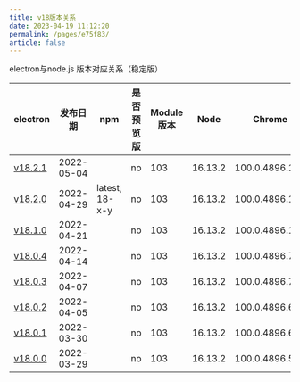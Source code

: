 ```yaml
---
title: v18版本关系
date: 2023-04-19 11:12:20
permalink: /pages/e75f83/
article: false
---
```


electron与node.js 版本对应关系（稳定版）

| **electron** | **发布日期** | **npm** | **是否预览版** | **Module 版本** | **Node** | **Chrome** | **下载量** |
| --- | --- | --- | --- | --- | --- | --- | --- |
| [v18.2.1](https://github.com/electron/electron/releases/tag/v18.2.1) | 2022-05-04 |  | no | 103 | 16.13.2 | 100.0.4896.143 | 1807 |
| [v18.2.0](https://github.com/electron/electron/releases/tag/v18.2.0) | 2022-04-29 | latest, 18-x-y | no | 103 | 16.13.2 | 100.0.4896.143 | 39842 |
| [v18.1.0](https://github.com/electron/electron/releases/tag/v18.1.0) | 2022-04-21 |  | no | 103 | 16.13.2 | 100.0.4896.127 | 65238 |
| [v18.0.4](https://github.com/electron/electron/releases/tag/v18.0.4) | 2022-04-14 |  | no | 103 | 16.13.2 | 100.0.4896.75 | 52793 |
| [v18.0.3](https://github.com/electron/electron/releases/tag/v18.0.3) | 2022-04-07 |  | no | 103 | 16.13.2 | 100.0.4896.75 | 80702 |
| [v18.0.2](https://github.com/electron/electron/releases/tag/v18.0.2) | 2022-04-05 |  | no | 103 | 16.13.2 | 100.0.4896.60 | 19331 |
| [v18.0.1](https://github.com/electron/electron/releases/tag/v18.0.1) | 2022-03-30 |  | no | 103 | 16.13.2 | 100.0.4896.60 | 57377 |
| [v18.0.0](https://github.com/electron/electron/releases/tag/v18.0.0) | 2022-03-29 |  | no | 103 | 16.13.2 | 100.0.4896.56 | 30498 |


